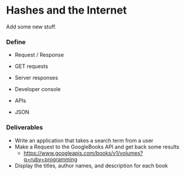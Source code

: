 # Hashes and the Internet

Add some new stuff.

### Define

* Request / Response
* GET requests
* Server responses
* Developer console
* APIs

* JSON

### Deliverables

* Write an application that takes a search term from a user
* Make a Request to the GoogleBooks API and get back some results
  * https://www.googleapis.com/books/v1/volumes?q=ruby+programming
* Display the titles, author names, and description for each book
